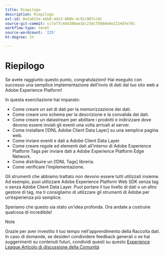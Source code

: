 ```yaml
---
title: Riepilogo
description: Riepilogo
exl-id: 0e2a632e-e6b8-4d13-808b-4c91c987cc0c
source-git-commit: cc7a77c4dd380ae1bc23dc75608e8e2224dfe78c
workflow-type: tm+mt
source-wordcount: '225'
ht-degree: 1%

---
```


# Riepilogo

Se avete raggiunto questo punto, congratulazioni! Hai eseguito con successo una semplice implementazione dell’invio di dati dal tuo sito web a Adobe Experience Platform!

In questa esercitazione hai imparato:

* Come creare un set di dati per la memorizzazione dei dati.
* Come creare uno schema per la descrizione e la convalida dei dati.
* Come creare un datastream per abilitare i prodotti e indirizzare dove devono essere inviati gli eventi una volta arrivati al server.
* Come installare [!DNL Adobe Client Data Layer] su una semplice pagina web.
* Come inviare eventi e dati a Adobe Client Data Layer.
* Come creare regole ed elementi dati all’interno di Adobe Experience Platform Tags per inviare dati a Adobe Experience Platform Edge Network.
* Come distribuire un [!DNL Tags] libreria.
* Come verificare l’implementazione.

Gli strumenti che abbiamo trattato non devono essere tutti utilizzati insieme. Ad esempio, puoi utilizzare Adobe Experience Platform Web SDK senza tag o senza Adobe Client Data Layer. Puoi portare il tuo livello di dati o un altro gestore di tag, ma ti consigliamo di utilizzare gli strumenti di Adobe per un’esperienza più semplice.

Speriamo che questo sia stato un&#39;idea profonda. Ora andate a costruire qualcosa di incredibile!

>[!NOTE]
>
>Grazie per aver investito il tuo tempo nell&#39;apprendimento della Raccolta dati. In caso di domande, se desideri condividere feedback generali o se hai suggerimenti su contenuti futuri, condividi questi su questo [Experience League Articolo di discussione della Comunità](https://experienceleaguecommunities.adobe.com/t5/adobe-experience-platform-launch/tutorial-discussion-use-adobe-experience-platform-data/m-p/543877)
